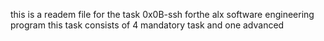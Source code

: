 this is a readem file for the task 0x0B-ssh forthe alx software engineering program this task consists of 4 mandatory task and one advanced
